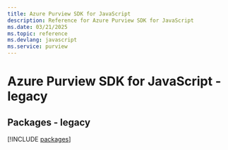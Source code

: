 ```yaml
---
title: Azure Purview SDK for JavaScript
description: Reference for Azure Purview SDK for JavaScript
ms.date: 03/21/2025
ms.topic: reference
ms.devlang: javascript
ms.service: purview
---
```

# Azure Purview SDK for JavaScript - legacy
## Packages - legacy
[!INCLUDE [packages](purview-index.md)]